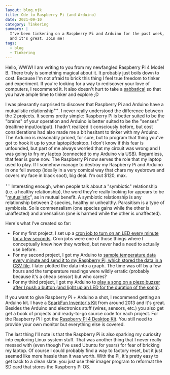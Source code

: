 ```yaml
---
layout: blog.njk
title: Ode to Raspberry Pi (and Arduino)
date: 2021-09-10
category: Tinkering
summary: |
  I've been tinkering on a Raspberry Pi and Arduino for the past week,
  and it's great. Join me!
tags:
  - blog
  - Tinkering
---
```


Hello, WWW! I am writing to you from my newfangled Raspberry Pi 4 Model B.
There truly is something magical about it. It probably just boils down to
cost. Because I'm not afraid to brick this thing I feel true freedom to
tinker and experiment. If you're looking for a way to rediscover your
love of computers, I recommend it. It also doesn't hurt to take a
[sabbatical](/sabbatical/prologue) so that you have ample time to tinker and explore ;D

I was pleasantly surprised to discover that Raspberry Pi and Arduino
have a mutualistic relationship<sup>++</sup>. I never really understood the
difference between the 2 projects. It seems pretty simple: Raspberry Pi is better
suited to be the "brains" of your
operation and Arduino is better suited to be the "senses" (realtime input/output).
I hadn't realized it consciously before, but cost considerations had also
made me a bit hesitant to tinker with my Arduino. The Arduino is reasonably
priced, for sure, but to program that thing you've got to hook it up to your
laptop/desktop. I don't know if this fear is unfounded, but part of me always
worried that my circuit was wrong and I was going to fry my laptop (connected
to my Arduino via USB). Regardless, that fear is gone now. The Raspberry Pi
now serves the role that my laptop used to play. If I somehow manage
to destroy my Raspberry Pi and Arduino in one fell swoop (ideally in a very
comical way that chars my eyebrows and covers my face in black soot), big deal.
I'm out $120, max.

<aside>
  <sup>++</sup> Interesting enough, when people talk about a "symbiotic"
  relationship (i.e. a healthy relationship), the word they're really looking
  for appears to be "<a href="https://en.wikipedia.org/wiki/Mutualism_(biology)">mutualistic</a>",
  as in mutual benefit. A symbiotic relationship is any relationship between 2
  species, healthy or unhealthy. Parasitism is a type of symbiosis. So is commensalism
  (one species gains while the other is unaffected) and amensalism
  (one is harmed while the other is unaffected).
</aside>

Here's what I've created so far:

* For my first project, I set up a [cron job to turn on an LED every minute for a
  few seconds](https://twitter.com/kaycebasques/status/1435492992643518466). Cron jobs
  were one of those things where I conceptually knew how they worked, but never
  had a need to actually use before.
* For my second project, I got my Arduino to [sample temperature
  data every minute and send it to my Raspberry Pi, which stored
  the data in a CSV file](https://twitter.com/kaycebasques/status/1435717619110219776).
  I later plotted the data into a graph. The time was off by a few hours and the temperature
  readings were wildly erratic (probably because it's a cheap sensor) but who cares?
* For my third project, I got my Arduino to [play a song on a piezo buzzer after
  I push a button (and light up an LED for the duration of
  the song)](https://twitter.com/kaycebasques/status/1436077337188061186).

If you want to give Raspberry Pi + Arduino a shot, I recommend getting
an Arduino kit. I have a [SparkFun Inventor's Kit](https://www.sparkfun.com/products/15267)
from around 2013 and it's great. Besides the Arduino and electronics stuff (wires, sensors, etc.)
you also get get a book of projects and ready-to-go source code for each project. For the Raspberry Pi
I got the [Raspberry Pi 4 Desktop Kit](https://www.raspberrypi.org/products/raspberry-pi-4-desktop-kit/).
You still need to provide your own monitor but everything else is covered.

The last thing I'll note is that the Raspberry Pi is also sparking my curiosity into
exploring Linux system stuff. That was another thing that I never really messed with
(even though I've used Ubuntu for years) for fear of bricking my laptop. Of course I
could probably find a way to factory reset, but it just seemed like more hassle than it was worth.
With the Pi, it's pretty easy to get back to a clean slate: you just use their imager
program to reformat the SD card that stores the Raspberry Pi OS.

